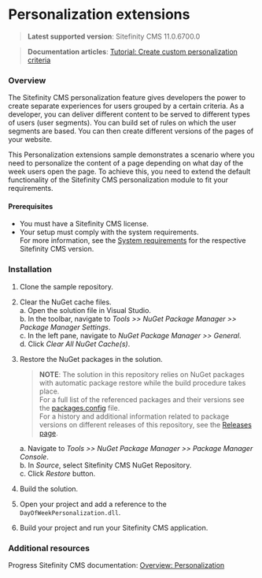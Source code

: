 Personalization extensions
==========================

>**Latest supported version**: Sitefinity CMS 11.0.6700.0

>**Documentation articles**: [Tutorial: Create custom personalization criteria](http://docs.sitefinity.com/tutorial-create-custom-personalization-criteria)

### Overview

The Sitefinity CMS personalization feature gives developers the power to create separate experiences for users grouped by a certain criteria. As a developer, you can deliver different content to be served to different types of users (user segments). You can build set of rules on which the user segments are based. You can then create different versions of the pages of your website. 

This Personalization extensions sample demonstrates a scenario where you need to personalize the content of a page depending on what day of the week users open the page. To achieve this, you need to extend the default functionality of the Sitefinity CMS personalization module to fit your requirements.

#### Prerequisites
- You must have a Sitefinity CMS license.
- Your setup must comply with the system requirements.  
 For more information, see the [System requirements](https://docs.sitefinity.com/system-requirements) for the  respective Sitefinity CMS version.

### Installation

1. Clone the sample repository.
2. Clear the NuGet cache files.  
 a. Open the solution file in Visual Studio.  
 b. In the toolbar, navigate to _Tools >> NuGet Package Manager >> Package Manager Settings_.  
 c. In the left pane, navigate to _NuGet Package Manager >> General_.  
 d. Click _Clear All NuGet Cache(s)_.  
3. Restore the NuGet packages in the solution.  
   
   >**NOTE**: The solution in this repository relies on NuGet packages with automatic package restore while the build procedure takes place.   
   >For a full list of the referenced packages and their versions see the [packages.config](https://github.com/Sitefinity-SDK/personalization-extensions/blob/master/DayOfWeekPersonalization/packages.config) file.    
   >For a history and additional information related to package versions on different releases of this repository, see the [Releases page](https://github.com/Sitefinity-SDK/personalization-extensions/releases).
   >  
   a. Navigate to _Tools >> NuGet Package Manager >> Package Manager Console_.  
   b. In _Source_, select Sitefinity CMS NuGet Repository.  
   c. Click _Restore_ button.
4. Build the solution.
5. Open your project and add a reference to the `DayOfWeekPersonalization.dll`.
6. Build your project and run your Sitefinity CMS application.

### Additional resources

Progress Sitefinity CMS documentation: [Overview: Personalization](http://docs.sitefinity.com/overview-personalization)
